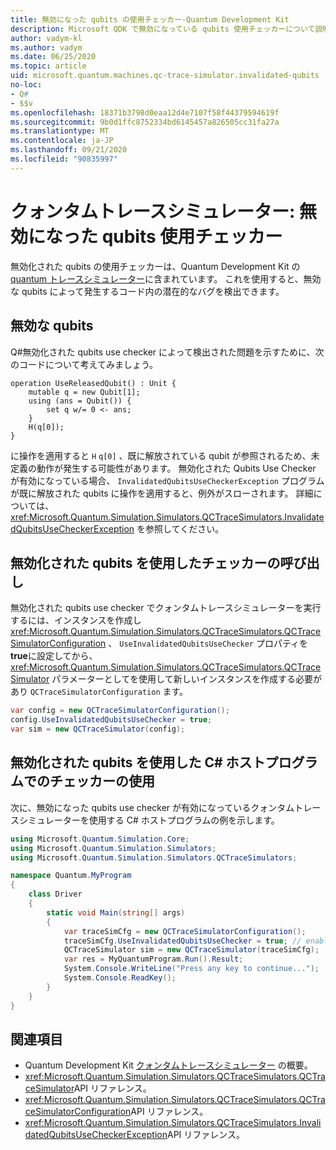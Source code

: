 ```yaml
---
title: 無効になった qubits の使用チェッカー-Quantum Development Kit
description: Microsoft QDK で無効になっている qubits 使用チェッカーについて説明します。これは、Quantum トレースシミュレーターを使用して、 Q# 無効な qubits のコードを確認します。
author: vadym-kl
ms.author: vadym
ms.date: 06/25/2020
ms.topic: article
uid: microsoft.quantum.machines.qc-trace-simulator.invalidated-qubits
no-loc:
- Q#
- $$v
ms.openlocfilehash: 18371b3798d0eaa12d4e7107f58f44379594619f
ms.sourcegitcommit: 9b0d1ffc8752334bd6145457a826505cc31fa27a
ms.translationtype: MT
ms.contentlocale: ja-JP
ms.lasthandoff: 09/21/2020
ms.locfileid: "90835997"
---
```

# <a name="quantum-trace-simulator-invalidated-qubits-use-checker"></a>クォンタムトレースシミュレーター: 無効になった qubits 使用チェッカー

無効化された qubits の使用チェッカーは、Quantum Development Kit の [quantum トレースシミュレーター](xref:microsoft.quantum.machines.qc-trace-simulator.intro)に含まれています。 これを使用すると、無効な qubits によって発生するコード内の潜在的なバグを検出できます。 

## <a name="invalid-qubits"></a>無効な qubits

Q#無効化された qubits use checker によって検出された問題を示すために、次のコードについて考えてみましょう。

```qsharp
operation UseReleasedQubit() : Unit {
    mutable q = new Qubit[1];
    using (ans = Qubit()) {
        set q w/= 0 <- ans;
    }
    H(q[0]);
}
```

に操作を適用すると `H` `q[0]` 、既に解放されている qubit が参照されるため、未定義の動作が発生する可能性があります。 無効化された Qubits Use Checker が有効になっている場合、 `InvalidatedQubitsUseCheckerException` プログラムが既に解放された qubits に操作を適用すると、例外がスローされます。 詳細については、 <xref:Microsoft.Quantum.Simulation.Simulators.QCTraceSimulators.InvalidatedQubitsUseCheckerException> を参照してください。

## <a name="invoking-the-invalidated-qubits-use-checker"></a>無効化された qubits を使用したチェッカーの呼び出し

無効化された qubits use checker でクォンタムトレースシミュレーターを実行するには、インスタンスを作成し <xref:Microsoft.Quantum.Simulation.Simulators.QCTraceSimulators.QCTraceSimulatorConfiguration> 、 `UseInvalidatedQubitsUseChecker` プロパティを **true**に設定してから、 <xref:Microsoft.Quantum.Simulation.Simulators.QCTraceSimulators.QCTraceSimulator> パラメーターとしてを使用して新しいインスタンスを作成する必要があり `QCTraceSimulatorConfiguration` ます。 

```csharp
var config = new QCTraceSimulatorConfiguration();
config.UseInvalidatedQubitsUseChecker = true;
var sim = new QCTraceSimulator(config);
```


## <a name="using-the-invalidated-qubits-use-checker-in-a-c-host-program"></a>無効化された qubits を使用した C# ホストプログラムでのチェッカーの使用

次に、無効になった qubits use checker が有効になっているクォンタムトレースシミュレーターを使用する C# ホストプログラムの例を示します。 

```csharp
using Microsoft.Quantum.Simulation.Core;
using Microsoft.Quantum.Simulation.Simulators;
using Microsoft.Quantum.Simulation.Simulators.QCTraceSimulators;

namespace Quantum.MyProgram
{
    class Driver
    {
        static void Main(string[] args)
        {
            var traceSimCfg = new QCTraceSimulatorConfiguration();
            traceSimCfg.UseInvalidatedQubitsUseChecker = true; // enables UseInvalidatedQubitsUseChecker
            QCTraceSimulator sim = new QCTraceSimulator(traceSimCfg);
            var res = MyQuantumProgram.Run().Result;
            System.Console.WriteLine("Press any key to continue...");
            System.Console.ReadKey();
        }
    }
}
```

## <a name="see-also"></a>関連項目

- Quantum Development Kit [クォンタムトレースシミュレーター](xref:microsoft.quantum.machines.qc-trace-simulator.intro) の概要。
- <xref:Microsoft.Quantum.Simulation.Simulators.QCTraceSimulators.QCTraceSimulator>API リファレンス。
- <xref:Microsoft.Quantum.Simulation.Simulators.QCTraceSimulators.QCTraceSimulatorConfiguration>API リファレンス。
- <xref:Microsoft.Quantum.Simulation.Simulators.QCTraceSimulators.InvalidatedQubitsUseCheckerException>API リファレンス。